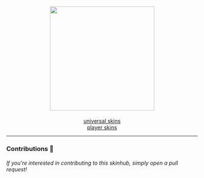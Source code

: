 <h1 align="center">
        <img src="https://i.imgur.com/WXgx7IS.png" width="275px"><br>
</h1>
<p align="center">
    <a href="universal/universal.md">universal skins</a><br>
    <a href="player/player.md">player skins</a><hr>

### Contributions 🎉
###### If you're interested in contributing to this skinhub, simply open a pull request!